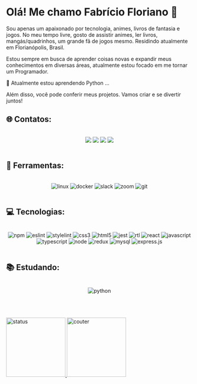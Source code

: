 # Olá! Me chamo Fabrício Floriano 👋

Sou apenas um apaixonado por tecnologia, animes, livros de fantasia e jogos. 
No meu tempo livre, gosto de assistir animes, ler livros, mangás/quadrinhos, um grande fã de jogos mesmo.
Residindo atualmente em Florianópolis, Brasil. 

Estou sempre em busca de aprender coisas novas e expandir meus conhecimentos em diversas áreas, atualmente estou focado em me tornar um Programador.

🌱 Atualmente estou aprendendo Python ...

Além disso, você pode conferir meus projetos. Vamos criar e se divertir juntos!
## 🌐 Contatos: 
<div align="center"> <br/>
<a alt="youtube" href="https://www.youtube.com/@fal3rici0" target="_blank"><img loading="lazy" src="https://img.shields.io/badge/YouTube-FF0000?style=for-the-badge&logo=youtube&logoColor=white" target="_blank"></a>
<a alt="instagram" href="https://instagram.com/fa.florian0" target="_blank"><img loading="lazy" src="https://img.shields.io/badge/-Instagram-%23E4405F?style=for-the-badge&logo=instagram&logoColor=white" target="_blank"></a>
<a alt="linkedin" href="https://www.linkedin.com/in/faflorian0" target="_blank"><img loading="lazy" src="https://img.shields.io/badge/-LinkedIn-%230077B5?style=for-the-badge&logo=linkedin&logoColor=white" target="_blank"></a>
<a alt="outlook" href = "mailto:f.florian0@hotmail.com"><img loading="lazy" src="https://img.shields.io/badge/Microsoft_Outlook-0078D4?style=for-the-badge&logo=microsoft-outlook&logoColor=white"></a>
</div><br/>

## 🧰 Ferramentas: 
<div align="Center"><br/>
  <img alt="linux" src='https://img.shields.io/badge/Linux-FCC624?style=for-the-badge&logo=linux&logoColor=black' alt='LINUX'>
<!--   <img alt="macos" src='https://img.shields.io/badge/mac%20os-000000?style=for-the-badge&logo=apple&logoColor=white' alt='MacOs'> -->
  <img alt="docker" src='https://img.shields.io/badge/docker-%230db7ed.svg?style=for-the-badge&logo=docker&logoColor=white' alt='Docker'>
  <img alt="slack" src='https://img.shields.io/badge/Slack-4A154B?style=for-the-badge&logo=slack&logoColor=white' alt='SLACK'>
  <img alt="zoom" src='https://img.shields.io/badge/Zoom-2D8CFF?style=for-the-badge&logo=zoom&logoColor=white' alt='ZOOM'>
  <img alt="git" src='https://img.shields.io/badge/GIT-E44C30?style=for-the-badge&logo=git&logoColor=white' alt='GIT'>
</div><br/>

## 💻 Tecnologias: 

<div align="center"><br/>
  <img alt="npm" src='https://img.shields.io/badge/NPM-%23000000.svg?style=for-the-badge&logo=npm&logoColor=white' alt='NPM'>
  <img alt="eslint" src='https://img.shields.io/badge/ESLint-4B3263?style=for-the-badge&logo=eslint&logoColor=white' alt='ESLint'>
  <img alt="stylelint" src='https://img.shields.io/badge/stylelint-000?style=for-the-badge&logo=stylelint&logoColor=white' alt='StyleLint'>
  <img alt="css3" src='https://img.shields.io/badge/css3-%231572B6.svg?style=for-the-badge&logo=css3&logoColor=white' alt='CSS3'>
  <img alt="html5" src='https://img.shields.io/badge/html5-%23E34F26.svg?style=for-the-badge&logo=html5&logoColor=white' alt='HTML5'>
  <img alt="jest" src='https://img.shields.io/badge/Jest-C21325?style=for-the-badge&logo=jest&logoColor=white' alt='JEST'>
  <img alt="rtl" src='https://img.shields.io/badge/testing%20library-323330?style=for-the-badge&logo=testing-library&logoColor=red' alt='RTL'>
  <img alt="react" src='https://img.shields.io/badge/React-002160?style=for-the-badge&logo=react&logoColor=61DAFB' alt='REACT'>
  <img alt="javascript" src='https://img.shields.io/badge/JavaScript-F7DF1E?style=for-the-badge&logo=javascript&logoColor=black' alt='JavaScript'>
  <img alt="typescript" src='https://img.shields.io/badge/TypeScript-007ACC?style=for-the-badge&logo=typescript&logoColor=white' alt='TypeScript'>
  <img alt="node" src='https://img.shields.io/badge/Node.js-43853D?style=for-the-badge&logo=node.js&logoColor=white' alt='Node'>
  <img alt="redux" src='https://img.shields.io/badge/Redux-593D88?style=for-the-badge&logo=redux&logoColor=white' alt='Redux'>
  <img alt="mysql" src='https://img.shields.io/badge/MySQL-005C84?style=for-the-badge&logo=mysql&logoColor=white' alt='MySQL'>
  <img alt="express.js" src='https://img.shields.io/badge/Express.js-404D59?style=for-the-badge' alt='Express.js'>
</div><br/>

## 📚 Estudando: 
<div align="center"><br/>
  <img alt="python" src='https://img.shields.io/badge/Python-3776AB?style=for-the-badge&logo=python&logoColor=white'>
</div><br/>

##

<div style="inline_block"><br/>
<a href="https://github.com/FabricioFloriano">
<img alt="status" loading="lazy" height="160em" src="https://github-readme-stats.vercel.app/api/top-langs/?username=FabricioFloriano&layout=compact&count_private=true&langs_count=7&theme=tokyonight"/>
<img alt="couter" loading="lazy" height="160em" src="https://github-readme-stats.vercel.app/api?username=FabricioFloriano&show_icons=true&theme=tokyonight&include_all_commits=true&count_private=true"/>
</div><br/>



          
          
      
          
          
